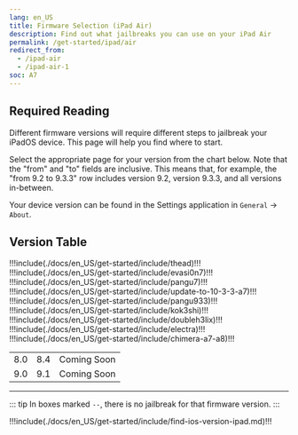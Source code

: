 ```yaml
---
lang: en_US
title: Firmware Selection (iPad Air)
description: Find out what jailbreaks you can use on your iPad Air
permalink: /get-started/ipad/air
redirect_from:
  - /ipad-air
  - /ipad-air-1
soc: A7
---
```


## Required Reading

Different firmware versions will require different steps to jailbreak your iPadOS device. This page will help you find where to start.

Select the appropriate page for your version from the chart below. Note that the "from" and "to" fields are inclusive. This means that, for example, the "from 9.2 to 9.3.3" row includes version 9.2, version 9.3.3, and all versions in-between.

Your device version can be found in the Settings application in `General` -> `About`.

## Version Table

<table>
  !!!include(./docs/en_US/get-started/include/thead)!!!
  <tbody>
    !!!include(./docs/en_US/get-started/include/evasi0n7)!!!
    !!!include(./docs/en_US/get-started/include/pangu7)!!!
    <tr>
      <td>8.0</td>
      <td>8.4</td>
      <td>Coming Soon</td>
    </tr>
    !!!include(./docs/en_US/get-started/include/update-to-10-3-3-a7)!!!
    <tr>
      <td>9.0</td>
      <td>9.1</td>
      <td>Coming Soon</td>
    </tr>
    !!!include(./docs/en_US/get-started/include/pangu933)!!!
    !!!include(./docs/en_US/get-started/include/kok3shi)!!!
    !!!include(./docs/en_US/get-started/include/doubleh3lix)!!!
    !!!include(./docs/en_US/get-started/include/electra)!!!
    !!!include(./docs/en_US/get-started/include/chimera-a7-a8)!!!
  </tbody>
</table>

---

::: tip
In boxes marked `--`, there is no jailbreak for that firmware version.
:::

!!!include(./docs/en_US/get-started/include/find-ios-version-ipad.md)!!!
